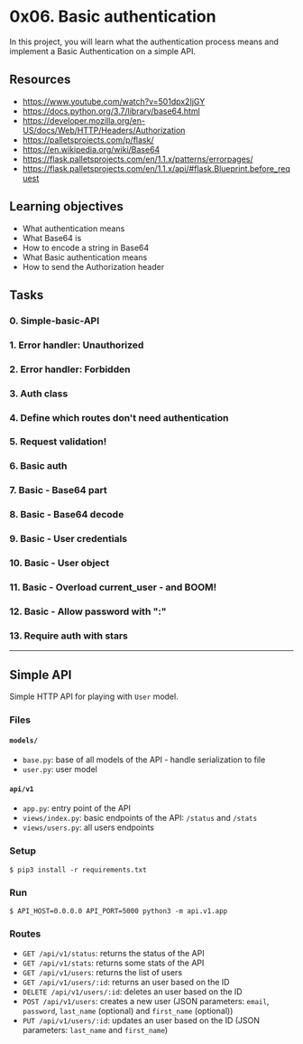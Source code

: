 ﻿# 0x06. Basic authentication

In this project, you will learn what the authentication process means and implement a Basic Authentication on a simple API.

## Resources

* https://www.youtube.com/watch?v=501dpx2IjGY
* https://docs.python.org/3.7/library/base64.html
* https://developer.mozilla.org/en-US/docs/Web/HTTP/Headers/Authorization
* https://palletsprojects.com/p/flask/
* https://en.wikipedia.org/wiki/Base64
* https://flask.palletsprojects.com/en/1.1.x/patterns/errorpages/
* https://flask.palletsprojects.com/en/1.1.x/api/#flask.Blueprint.before_request

## Learning objectives

* What authentication means
* What Base64 is
* How to encode a string in Base64
* What Basic authentication means
* How to send the Authorization header

## Tasks

### 0. Simple-basic-API 
### 1. Error handler: Unauthorized 
### 2. Error handler: Forbidden
### 3. Auth class 
### 4. Define which routes don't need authentication
### 5. Request validation! 
### 6. Basic auth 
### 7. Basic - Base64 part 
### 8. Basic - Base64 decode 
### 9. Basic - User credentials
### 10. Basic - User object 
### 11. Basic - Overload current_user - and BOOM! 
### 12. Basic - Allow password with ":" 
### 13. Require auth with stars 

---

## Simple API

Simple HTTP API for playing with `User` model.


### Files

#### `models/`

- `base.py`: base of all models of the API - handle serialization to file
- `user.py`: user model

#### `api/v1`

- `app.py`: entry point of the API
- `views/index.py`: basic endpoints of the API: `/status` and `/stats`
- `views/users.py`: all users endpoints


### Setup

```
$ pip3 install -r requirements.txt
```


### Run

```
$ API_HOST=0.0.0.0 API_PORT=5000 python3 -m api.v1.app
```


### Routes

- `GET /api/v1/status`: returns the status of the API
- `GET /api/v1/stats`: returns some stats of the API
- `GET /api/v1/users`: returns the list of users
- `GET /api/v1/users/:id`: returns an user based on the ID
- `DELETE /api/v1/users/:id`: deletes an user based on the ID
- `POST /api/v1/users`: creates a new user (JSON parameters: `email`, `password`, `last_name` (optional) and `first_name` (optional))
- `PUT /api/v1/users/:id`: updates an user based on the ID (JSON parameters: `last_name` and `first_name`)